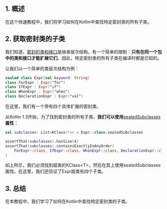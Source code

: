 ## 1. 概述

在这个快速教程中，我们将学习如何在Kotlin中查找特定密封类的所有子类。

## 2. 获取密封类的子类

我们知道，[密封的类和接口](https://www.baeldung.com/kotlin/sealed-classes)是继承层次结构，有一个简单的限制：**只有在同一个包中的类和接口才能扩展它们**。因此，特定密封类的所有子类在编译时都是已知的。

让我们以一个简单的类层次结构为例：

```kotlin
sealed class Expr(val keyword: String)
class ForExpr : Expr("for")
class IfExpr : Expr("if")
class WhenExpr : Expr("when")
class DeclarationExpr : Expr("val")
```

在这里，我们有一个带有四个具体扩展的密封类。

从Kotlin 1.3开始，为了找到密封类的所有子类，**我们可以使用**[sealedSubclasses](https://kotlinlang.org/api/latest/jvm/stdlib/kotlin.reflect/-k-class/sealed-subclasses.html)**属性**：

```kotlin
val subclasses: List<KClass<*>> = Expr::class.sealedSubclasses

assertThat(subclasses).hasSize(4)
assertThat(subclasses).containsExactlyInAnyOrder(
    ForExpr::class, IfExpr::class, WhenExpr::class, DeclarationExpr::class
)
```

如上所示，我们必须找到超类的KClass<T\>，然后在其上使用sealedSubclasses属性。在这里，我们还验证了Expr超类有四个子类。

## 3. 总结

在本教程中，我们学习了如何在Kotlin中查找特定密封类的子类。